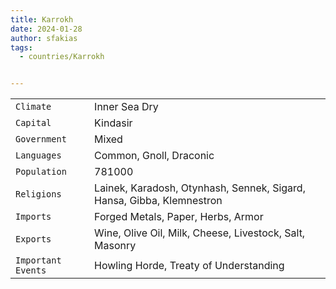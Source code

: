 ```yaml
---
title: Karrokh
date: 2024-01-28
author: sfakias
tags:
  - countries/Karrokh


---
```

| | |
| --- | --- |
| `Climate` | Inner Sea Dry |
| `Capital` | Kindasir |
| `Government` | Mixed |
| `Languages` | Common, Gnoll, Draconic |
| `Population` | 781000 |
| `Religions` | Lainek, Karadosh, Otynhash, Sennek, Sigard, Hansa, Gibba, Klemnestron |
| `Imports` | Forged Metals, Paper, Herbs, Armor |
| `Exports` | Wine, Olive Oil, Milk, Cheese, Livestock, Salt, Masonry |
| `Important Events` | Howling Horde, Treaty of Understanding |
